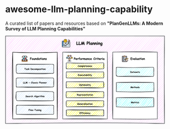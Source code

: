 # awesome-llm-planning-capability
A curated list of papers and resources based on **"PlanGenLLMs: A Modern Survey of LLM Planning Capabilities"**

![llm-planning](./Figures/llm-planning.png)
